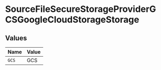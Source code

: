 # SourceFileSecureStorageProviderGCSGoogleCloudStorageStorage


## Values

| Name  | Value |
| ----- | ----- |
| `GCS` | GCS   |